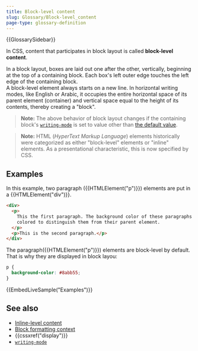 ```yaml
---
title: Block-level content
slug: Glossary/Block-level_content
page-type: glossary-definition
---
```


{{GlossarySidebar}}

In CSS, content that participates in block layout is called **block-level content**.

In a block layout, boxes are laid out one after the other, vertically, beginning at the top of a containing block. Each box's left outer edge touches the left edge of the containing block.\
A block-level element always starts on a new line. In horizontal writing modes, like English or Arabic, it occupies the entire horizontal space of its parent element (container) and vertical space equal to the height of its contents, thereby creating a "block".

> **Note:** The above behavior of block layout changes if the containing block's [`writing-mode`](/en-US/docs/Web/CSS/writing-mode) is set to value other than [the default value](/en-US/docs/Web/CSS/writing-mode#formal_definition).

> **Note:** HTML (_HyperText Markup Language_) elements historically were categorized as either "block-level" elements or "inline" elements. As a presentational characteristic, this is now specified by CSS.

## Examples

In this example, two paragraph ({{HTMLElement("p")}}) elements are put in a {{HTMLElement("div")}}.

```html
<div>
  <p>
    This the first paragraph. The background color of these paragraphs have been
    colored to distinguish them from their parent element.
  </p>
  <p>This is the second paragraph.</p>
</div>
```

The paragraph({{HTMLElement("p")}}) elements are block-level by default. That is why they are displayed in block layou:

```css hidden
p {
  background-color: #8abb55;
}
```

{{EmbedLiveSample("Examples")}}

## See also

- [Inline-level content](/en-US/docs/Glossary/Inline-level_content)
- [Block formatting context](/en-US/docs/Web/CSS/CSS_display/Block_formatting_context)
- {{cssxref("display")}}
- [`writing-mode`](/en-US/docs/Web/CSS/writing-mode)
